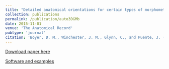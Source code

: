 ```yaml
---
title: "Detailed anatomical orientations for certain types of morphometric measurements can be determined automatically with geometric algorithms"
collection: publications
permalink: /publication/auto3DGMb
date: 2015-11-01
venue: 'The Anatomical Record'
pubtype: 'journal'
citation: 'Boyer, D. M., Winchester, J. M., Glynn, C., and Puente, J. (2015). Detailed anatomical orientations for certain types of morphometric measurements can be determined automatically with geometric algorithms. The Anatomical Record, 298(11):1816-1823. doi:10.1002/ar.23202, https://anatomypubs.onlinelibrary.wiley.com/doi/10.1002/ar.23202'
---
```


[Download paper here](http://g-lynn.github.io/files/Boyer_et_al-2015b-The_Anatomical_Record.pdf)

[Software and examples](http://www2.stat.duke.edu/~sayan/auto3dgm/index.shtml)
